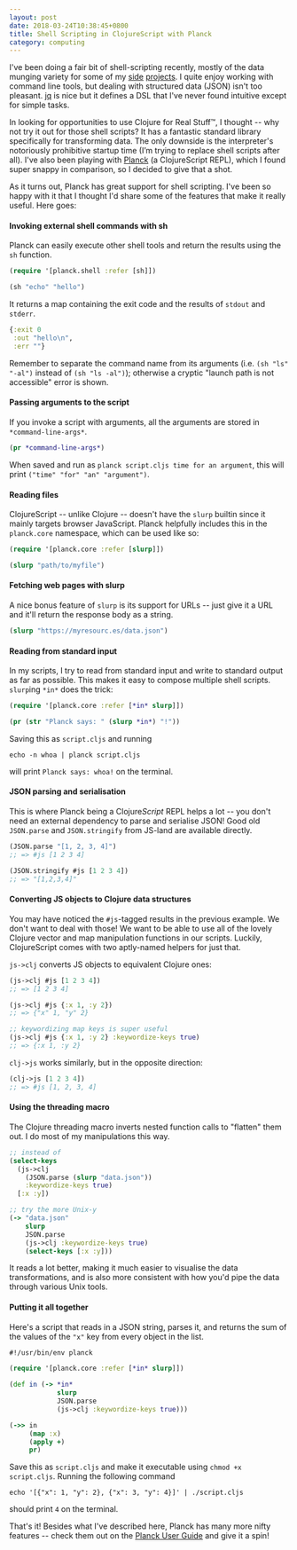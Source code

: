 ```yaml
---
layout: post
date: 2018-03-24T10:38:45+0800
title: Shell Scripting in ClojureScript with Planck
category: computing
---
```


I've been doing a fair bit of shell-scripting recently, mostly of the data
munging variety for some of my [side][vinylwhere] [projects][twsg-clinics]. I
quite enjoy working with command line tools, but dealing with structured data
(JSON) isn't too pleasant. [jq][] is nice but it defines a DSL that I've never
found intuitive except for simple tasks.

In looking for opportunities to use Clojure for Real Stuff&trade;, I thought --
why not try it out for those shell scripts? It has a fantastic standard library
specifically for transforming data. The only downside is the interpreter's
notoriously prohibitive startup time (I’m trying to replace shell scripts after
all). I've also been playing with [Planck][] (a ClojureScript REPL), which I
found super snappy in comparison, so I decided to give that a shot.

As it turns out, Planck has great support for shell scripting. I've been so
happy with it that I thought I'd share some of the features that make it really
useful. Here goes:

#### Invoking external shell commands with sh

Planck can easily execute other shell tools and return the results using the
`sh` function.

```clojure
(require '[planck.shell :refer [sh]])

(sh "echo" "hello")
```

It returns a map containing the exit code and the results of `stdout` and
`stderr`.

```clojure
{:exit 0
 :out "hello\n",
 :err ""}
```

Remember to separate the command name from its arguments (i.e. `(sh "ls"
"-al")` instead of `(sh "ls -al")`); otherwise a cryptic "launch path is not
accessible" error is shown.

#### Passing arguments to the script

If you invoke a script with arguments, all the arguments are stored in
`*command-line-args*`.

```clojure
(pr *command-line-args*)
```

When saved and run as `planck script.cljs time for an argument`, this will
print `("time" "for" "an" "argument")`.

#### Reading files

ClojureScript -- unlike Clojure -- doesn't have the `slurp` builtin since it
mainly targets browser JavaScript. Planck helpfully includes this in the
`planck.core` namespace, which can be used like so:

```clojure
(require '[planck.core :refer [slurp]])

(slurp "path/to/myfile")
```

#### Fetching web pages with slurp

A nice bonus feature of `slurp` is its support for URLs -- just give it a URL
and it'll return the response body as a string.

```clojure
(slurp "https://myresourc.es/data.json")
```

#### Reading from standard input

In my scripts, I try to read from standard input and write to standard output
as far as possible. This makes it easy to compose multiple shell scripts.
`slurp`ing `*in*` does the trick:

```clojure
(require '[planck.core :refer [*in* slurp]])

(pr (str "Planck says: " (slurp *in*) "!"))
```

Saving this as `script.cljs` and running

```shell
echo -n whoa | planck script.cljs
```

will print `Planck says: whoa!` on the terminal.

#### JSON parsing and serialisation

This is where Planck being a Clojure<em>Script</em> REPL helps a lot -- you
don't need an external dependency to parse and serialise JSON! Good old
`JSON.parse` and `JSON.stringify` from JS-land are available directly.

```clojure
(JSON.parse "[1, 2, 3, 4]")
;; => #js [1 2 3 4]

(JSON.stringify #js [1 2 3 4])
;; => "[1,2,3,4]"
```

#### Converting JS objects to Clojure data structures

You may have noticed the `#js`-tagged results in the previous example. We don't
want to deal with those! We want to be able to use all of the lovely Clojure
vector and map manipulation functions in our scripts. Luckily, ClojureScript
comes with two aptly-named helpers for just that.

`js->clj` converts JS objects to equivalent Clojure ones:

```clojure
(js->clj #js [1 2 3 4])
;; => [1 2 3 4]

(js->clj #js {:x 1, :y 2})
;; => {"x" 1, "y" 2}

;; keywordizing map keys is super useful
(js->clj #js {:x 1, :y 2} :keywordize-keys true)
;; => {:x 1, :y 2}
```

`clj->js` works similarly, but in the opposite direction:

```clojure
(clj->js [1 2 3 4])
;; => #js [1, 2, 3, 4]
```

#### Using the threading macro

The Clojure threading macro inverts nested function calls to "flatten" them
out. I do most of my manipulations this way.

```clojure
;; instead of
(select-keys
  (js->clj
    (JSON.parse (slurp "data.json"))
    :keywordize-keys true)
  [:x :y])

;; try the more Unix-y
(-> "data.json"
    slurp
    JSON.parse
    (js->clj :keywordize-keys true)
    (select-keys [:x :y]))
```

It reads a lot better, making it much easier to visualise the data
transformations, and is also more consistent with how you'd pipe the data
through various Unix tools.

#### Putting it all together

Here's a script that reads in a JSON string, parses it, and returns the sum of
the values of the `"x"` key from every object in the list.

```clojure
#!/usr/bin/env planck

(require '[planck.core :refer [*in* slurp]])

(def in (-> *in*
            slurp
            JSON.parse
            (js->clj :keywordize-keys true)))

(->> in
     (map :x)
     (apply +)
     pr)
```

Save this as `script.cljs` and make it executable using `chmod +x script.cljs`.
Running the following command

```shell
echo '[{"x": 1, "y": 2}, {"x": 3, "y": 4}]' | ./script.cljs
```

should print `4` on the terminal.

That's it! Besides what I've described here, Planck has many more nifty
features -- check them out on the [Planck User Guide][] and give it a spin!

[Planck]: http://planck-repl.org/
[vinylwhere]: https://github.com/spinningarrow/vinylwhere
[twsg-clinics]: https://github.com/spinningarrow/twsg-clinics-map
[jq]: https://stedolan.github.io/jq/
[Planck User Guide]: http://planck-repl.org/guide.html
